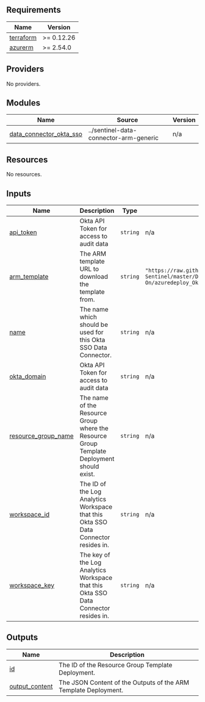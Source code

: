 <!-- BEGIN_TF_DOCS -->
## Requirements

| Name                                                                      | Version    |
|---------------------------------------------------------------------------|------------|
| <a name="requirement_terraform"></a> [terraform](#requirement\_terraform) | >= 0.12.26 |
| <a name="requirement_azurerm"></a> [azurerm](#requirement\_azurerm)       | >= 2.54.0  |

## Providers

No providers.

## Modules

| Name                                                                                                            | Source                                 | Version |
|-----------------------------------------------------------------------------------------------------------------|----------------------------------------|---------|
| <a name="module_data_connector_okta_sso"></a> [data\_connector\_okta\_sso](#module\_data\_connector\_okta\_sso) | ../sentinel-data-connector-arm-generic | n/a     |

## Resources

No resources.

## Inputs

| Name                                                                                            | Description                                                                               | Type     | Default                                                                                                                                                       | Required |
|-------------------------------------------------------------------------------------------------|-------------------------------------------------------------------------------------------|----------|---------------------------------------------------------------------------------------------------------------------------------------------------------------|:--------:|
| <a name="input_api_token"></a> [api\_token](#input\_api\_token)                                 | Okta API Token for access to audit data                                                   | `string` | n/a                                                                                                                                                           |   yes    |
| <a name="input_arm_template"></a> [arm\_template](#input\_arm\_template)                        | The ARM template URL to download the template from.                                       | `string` | `"https://raw.githubusercontent.com/Azure/Azure-Sentinel/master/DataConnectors/Okta%20Single%20Sign-On/azuredeploy_OktaSingleSignOn_API_FunctionApp_V2.json"` |    no    |
| <a name="input_name"></a> [name](#input\_name)                                                  | The name which should be used for this Okta SSO Data Connector.                           | `string` | n/a                                                                                                                                                           |   yes    |
| <a name="input_okta_domain"></a> [okta\_domain](#input\_okta\_domain)                           | Okta API Token for access to audit data                                                   | `string` | n/a                                                                                                                                                           |   yes    |
| <a name="input_resource_group_name"></a> [resource\_group\_name](#input\_resource\_group\_name) | The name of the Resource Group where the Resource Group Template Deployment should exist. | `string` | n/a                                                                                                                                                           |   yes    |
| <a name="input_workspace_id"></a> [workspace\_id](#input\_workspace\_id)                        | The ID of the Log Analytics Workspace that this Okta SSO Data Connector resides in.       | `string` | n/a                                                                                                                                                           |   yes    |
| <a name="input_workspace_key"></a> [workspace\_key](#input\_workspace\_key)                     | The key of the Log Analytics Workspace that this Okta SSO Data Connector resides in.      | `string` | n/a                                                                                                                                                           |   yes    |

## Outputs

| Name                                                                             | Description                                                     |
|----------------------------------------------------------------------------------|-----------------------------------------------------------------|
| <a name="output_id"></a> [id](#output\_id)                                       | The ID of the Resource Group Template Deployment.               |
| <a name="output_output_content"></a> [output\_content](#output\_output\_content) | The JSON Content of the Outputs of the ARM Template Deployment. |
<!-- END_TF_DOCS -->
